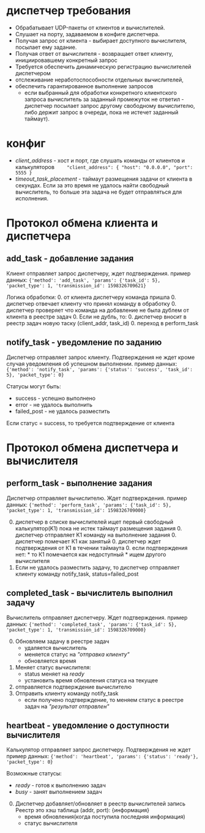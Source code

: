 # диспетчер требования
* Обрабатывает UDP-пакеты от клиентов и вычислителей.
* Слушает на порту, задаваемом в конфиге диспетчера.  
* Получая запрос от клиента - выбирает доступного вычислителя, посылает ему задание. 
* Получая ответ от вычислителя - возвращает ответ клиенту, инициировавшему конкретный запрос
* Требуется обеспечить динамическую регистрацию вычислителей диспетчером
* отслеживание неработоспособности отдельных вычислителей, 
* обеспечить гарантированное выполнение запросов 
    * если выбранный для обработки конкретного клиентского запроса вычислитель за заданный промежуток не ответил - диспетчер посылает запрос другому свободному вычислителю, либо держит запрос в очереди, пока не истечет заданный таймаут).

# конфиг
* _client_address_ - хост и порт, где слушать команды от клиентов и калькуляторов
`    "client_address": {
        "host": "0.0.0.0",
        "port": 5555
    }`
* _timeout_task_placement_ - таймаут размещения задачи от клиента в секундах. Если за это время не удалось 
найти свободный вычислитель, то больше эта задача не будет отправляться для исполнения.


# Протокол обмена клиента и диспетчера
## add_task - добавление задания
Клиент отправляет запрос  диспетчеру, ждет подтверждения.
пример данных: `{'method': 'add_task', 'params': {'task_id': 5}, 'packet_type': 1, 'transmission_id': 1598326709621}`

Логика обработки:
0. от клиента диспетчеру команда пришла
0. диспетчер отвечает клиенту что принял команду в обработку
0. диспетчер проверяет что команда на добавление не была дублем от клиента в реестре задач
0. Если не дубль, то:
    0. диспетчер вносит в реестр задач новую таску (client_addr, task_id)
    0. переход в perform_task    
 
## notify_task - уведомление по заданию
Диспетчер отправляет запрос клиенту. Подтверждения не ждет кроме случая уведомления об успешном выполнении.
пример данных: `{'method': 'notify_task', 'params': {'status': 'success', 'task_id': 5}, 'packet_type': 0}`

Статусы могут быть:
* success - успешно выполнено
* error - не удалось выполнить
* failed_post - не удалось разместить

Если статус = success, то требуется подтверждение от клиента 

# Протокол обмена диспетчера и вычислителя
## perform_task - выполнение задания
Диспетчер отправляет вычислителю. Ждет подтверждения.
пример данных: `{'method': 'perform_task', 'params': {'task_id': 5}, 'packet_type': 1, 'transmission_id': 1598326709000}`

0. диспетчер в списке вычислителей ищет первый свободный калькулятор(K1) пока не истек таймаут размещения задания
    0. диспетчер отправляет K1 команду на выполнение задания
    0. диспетчер помечает К1 как занятый
    0. диспетчер ждет подтверждения от К1 в течении таймаута
    0. если подтверждения нет:
        * то К1 помечается как недоступный
        * ищем другого вычислителя 
0. Если не удалось разместить задачу, то диспетчер отправляет клиенту команду notify_task, status=failed_post
 
## completed_task - вычислитель выполнил задачу
Вычислитель отправляет диспетчеру. Ждет подтверждения.
пример данных: `{'method': 'completed_task', 'params': {'task_id': 5}, 'packet_type': 1, 'transmission_id': 1598326709000}`

0. Обновляем задачу в реестре задач 
    * удаляется вычислитель
    * меняется статус на _"отправка клиенту"_ 
    * обновляется время
0. Меняет статус вычислителя:
    * status меняет на _ready_
    * установить время обновления статуса на текущее
0. отправляется подтверждение вычислителю
0. Отправить клиенту команду notify_task
    * если получено подтверждение, то меняем статус в реестре задач на _"результат отправлен"_


## heartbeat - уведомление о доступности вычислителя
Калькулятор отправляет запрос диспетчеру. Подтверждения не ждет
пример данных: `{'method': 'heartbeat', 'params': {'status': 'ready'}, 'packet_type': 0}`

Возможные статусы:
* _ready_ - готов к выполнению задач
* _busy_ - занят выполнением задач

0. Диспетчер добавляет/обновляет в реестр вычислителей запись
Реестр это хэш таблица (addr, port): {информация}
    * время обновления(когда поступила последняя информация)
    * статус вычислителя


